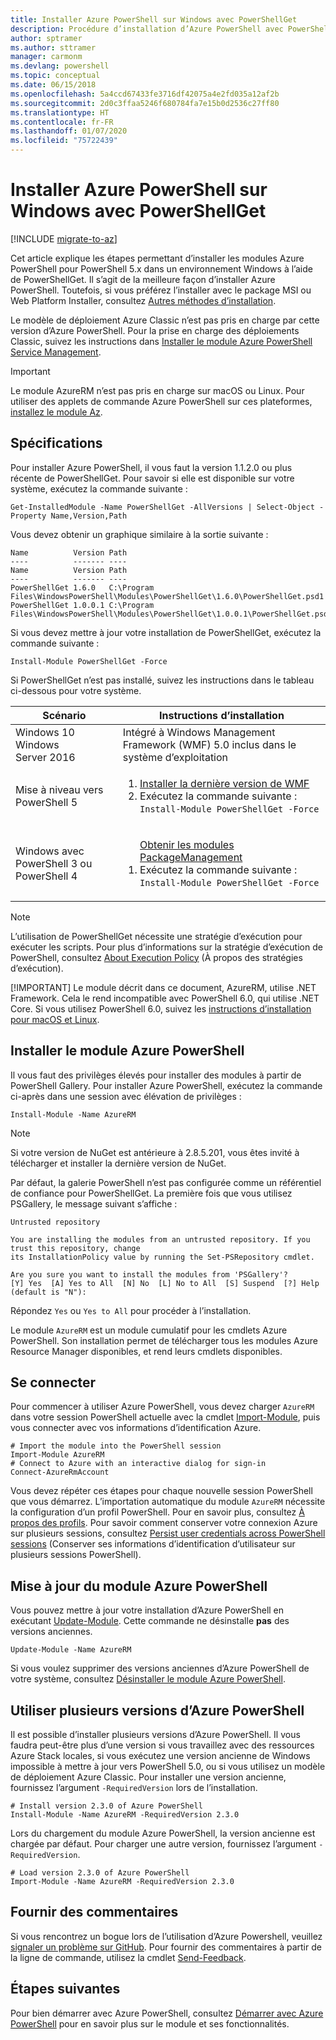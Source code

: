 ```yaml
---
title: Installer Azure PowerShell sur Windows avec PowerShellGet
description: Procédure d’installation d’Azure PowerShell avec PowerShellGet
author: sptramer
ms.author: sttramer
manager: carmonm
ms.devlang: powershell
ms.topic: conceptual
ms.date: 06/15/2018
ms.openlocfilehash: 5a4ccd67433fe3716df42075a4e2fd035a12af2b
ms.sourcegitcommit: 2d0c3ffaa5246f680784fa7e15b0d2536c27ff80
ms.translationtype: HT
ms.contentlocale: fr-FR
ms.lasthandoff: 01/07/2020
ms.locfileid: "75722439"
---
```

# <a name="install-azure-powershell-on-windows-with-powershellget"></a>Installer Azure PowerShell sur Windows avec PowerShellGet

[!INCLUDE [migrate-to-az](../includes/migrate-to-az.md)]

Cet article explique les étapes permettant d’installer les modules Azure PowerShell pour PowerShell 5.x dans un environnement Windows à l’aide de PowerShellGet. Il s’agit de la meilleure façon d’installer Azure PowerShell. Toutefois, si vous préférez l’installer avec le package MSI ou Web Platform Installer, consultez [Autres méthodes d’installation](other-install.md).

Le modèle de déploiement Azure Classic n’est pas pris en charge par cette version d’Azure PowerShell. Pour la prise en charge des déploiements Classic, suivez les instructions dans [Installer le module Azure PowerShell Service Management](/powershell/azure/servicemanagement/install-azure-ps).

> [!IMPORTANT]
> Le module AzureRM n’est pas pris en charge sur macOS ou Linux. Pour utiliser des applets de commande Azure PowerShell sur ces plateformes, [installez le module Az](/powershell/azure/install-az-ps).

## <a name="requirements"></a>Spécifications

Pour installer Azure PowerShell, il vous faut la version 1.1.2.0 ou plus récente de PowerShellGet. Pour savoir si elle est disponible sur votre système, exécutez la commande suivante :

```powershell-interactive
Get-InstalledModule -Name PowerShellGet -AllVersions | Select-Object -Property Name,Version,Path
```

Vous devez obtenir un graphique similaire à la sortie suivante :

```output
Name          Version Path
----          ------- ----
Name          Version Path
----          ------- ----
PowerShellGet 1.6.0   C:\Program Files\WindowsPowerShell\Modules\PowerShellGet\1.6.0\PowerShellGet.psd1
PowerShellGet 1.0.0.1 C:\Program Files\WindowsPowerShell\Modules\PowerShellGet\1.0.0.1\PowerShellGet.psd1
```

Si vous devez mettre à jour votre installation de PowerShellGet, exécutez la commande suivante :

```powershell-interactive
Install-Module PowerShellGet -Force
```

Si PowerShellGet n’est pas installé, suivez les instructions dans le tableau ci-dessous pour votre système.

|Scénario|Instructions d’installation|
|---|---|
|Windows 10<br/>Windows Server 2016|Intégré à Windows Management Framework (WMF) 5.0 inclus dans le système d’exploitation|
|Mise à niveau vers PowerShell 5| <ol><li>[Installer la dernière version de WMF](https://www.microsoft.com/download/details.aspx?id=54616)</li><li>Exécutez la commande suivante :<br/>```Install-Module PowerShellGet -Force```</li></ol>|
|Windows avec PowerShell 3 ou PowerShell 4|<ol><il>[Obtenir les modules PackageManagement](https://go.microsoft.com/fwlink/?LinkID=746217)</il><li>Exécutez la commande suivante :<br/>```Install-Module PowerShellGet -Force```</li></ol>|

> [!NOTE]
> L’utilisation de PowerShellGet nécessite une stratégie d’exécution pour exécuter les scripts. Pour plus d’informations sur la stratégie d’exécution de PowerShell, consultez [About Execution Policy](/powershell/module/microsoft.powershell.core/about/about_execution_policies) (À propos des stratégies d’exécution).
>
> [!IMPORTANT]
> Le module décrit dans ce document, AzureRM, utilise .NET Framework. Cela le rend incompatible avec PowerShell 6.0, qui utilise .NET Core. Si vous utilisez PowerShell 6.0, suivez les [instructions d’installation pour macOS et Linux](install-azurermps-maclinux.md).

## <a name="install-the-azure-powershell-module"></a>Installer le module Azure PowerShell

Il vous faut des privilèges élevés pour installer des modules à partir de PowerShell Gallery. Pour installer Azure PowerShell, exécutez la commande ci-après dans une session avec élévation de privilèges :

```powershell-interactive
Install-Module -Name AzureRM
```

> [!NOTE]
> Si votre version de NuGet est antérieure à 2.8.5.201, vous êtes invité à télécharger et installer la dernière version de NuGet.

Par défaut, la galerie PowerShell n’est pas configurée comme un référentiel de confiance pour PowerShellGet. La première fois que vous utilisez PSGallery, le message suivant s’affiche :

```output
Untrusted repository

You are installing the modules from an untrusted repository. If you trust this repository, change
its InstallationPolicy value by running the Set-PSRepository cmdlet.

Are you sure you want to install the modules from 'PSGallery'?
[Y] Yes  [A] Yes to All  [N] No  [L] No to All  [S] Suspend  [?] Help (default is "N"):
```

Répondez `Yes` ou `Yes to All` pour procéder à l’installation.

Le module `AzureRM` est un module cumulatif pour les cmdlets Azure PowerShell. Son installation permet de télécharger tous les modules Azure Resource Manager disponibles, et rend leurs cmdlets disponibles.

## <a name="sign-in"></a>Se connecter

Pour commencer à utiliser Azure PowerShell, vous devez charger `AzureRM` dans votre session PowerShell actuelle avec la cmdlet [Import-Module](/powershell/module/Microsoft.PowerShell.Core/Import-Module), puis vous connecter avec vos informations d’identification Azure.

```powershell-interactive
# Import the module into the PowerShell session
Import-Module AzureRM
# Connect to Azure with an interactive dialog for sign-in
Connect-AzureRmAccount
```

Vous devez répéter ces étapes pour chaque nouvelle session PowerShell que vous démarrez. L’importation automatique du module `AzureRM` nécessite la configuration d’un profil PowerShell. Pour en savoir plus, consultez [À propos des profils](/powershell/module/microsoft.powershell.core/about/about_profiles).
Pour savoir comment conserver votre connexion Azure sur plusieurs sessions, consultez [Persist user credentials across PowerShell sessions](context-persistence.md) (Conserver ses informations d’identification d’utilisateur sur plusieurs sessions PowerShell).

## <a name="update-the-azure-powershell-module"></a>Mise à jour du module Azure PowerShell

Vous pouvez mettre à jour votre installation d’Azure PowerShell en exécutant [Update-Module](/powershell/module/powershellget/update-module). Cette commande ne désinstalle __pas__ des versions anciennes.

```powershell-interactive
Update-Module -Name AzureRM
```

Si vous voulez supprimer des versions anciennes d’Azure PowerShell de votre système, consultez [Désinstaller le module Azure PowerShell](uninstall-azurerm-ps.md).

## <a name="use-multiple-versions-of-azure-powershell"></a>Utiliser plusieurs versions d’Azure PowerShell

Il est possible d’installer plusieurs versions d’Azure PowerShell. Il vous faudra peut-être plus d’une version si vous travaillez avec des ressources Azure Stack locales, si vous exécutez une version ancienne de Windows impossible à mettre à jour vers PowerShell 5.0, ou si vous utilisez un modèle de déploiement Azure Classic. Pour installer une version ancienne, fournissez l’argument `-RequiredVersion` lors de l’installation.

```powershell-interactive
# Install version 2.3.0 of Azure PowerShell
Install-Module -Name AzureRM -RequiredVersion 2.3.0
```

Lors du chargement du module Azure PowerShell, la version ancienne est chargée par défaut. Pour charger une autre version, fournissez l’argument `-RequiredVersion`.

```powershell-interactive
# Load version 2.3.0 of Azure PowerShell
Import-Module -Name AzureRM -RequiredVersion 2.3.0
```

## <a name="provide-feedback"></a>Fournir des commentaires

Si vous rencontrez un bogue lors de l’utilisation d’Azure Powershell, veuillez [signaler un problème sur GitHub](https://github.com/Azure/azure-powershell/issues).
Pour fournir des commentaires à partir de la ligne de commande, utilisez la cmdlet [Send-Feedback](/powershell/module/azurerm.profile/send-feedback).

## <a name="next-steps"></a>Étapes suivantes

Pour bien démarrer avec Azure PowerShell, consultez [Démarrer avec Azure PowerShell](get-started-azureps.md) pour en savoir plus sur le module et ses fonctionnalités.
